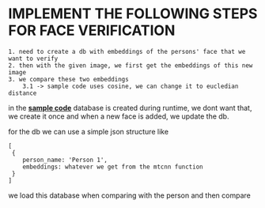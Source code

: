 # IMPLEMENT THE FOLLOWING STEPS FOR FACE VERIFICATION
    1. need to create a db with embeddings of the persons' face that we want to verify
    2. then with the given image, we first get the embeddings of this new image
    3. we compare these two embeddings
        3.1 -> sample code uses cosine, we can change it to eucledian distance

in the **[sample code](sample-code.py)** database is created during runtime, we dont want that, we create it once
and when a new face is added, we update the db.

for the db we can use a simple json structure
like 
```
[
 {
    person_name: 'Person 1',
    embeddings: whatever we get from the mtcnn function
 }   
]
```

we load this database when comparing with the person and then compare
